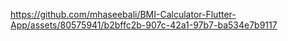 


https://github.com/mhaseebali/BMI-Calculator-Flutter-App/assets/80575941/b2bffc2b-907c-42a1-97b7-ba534e7b9117

